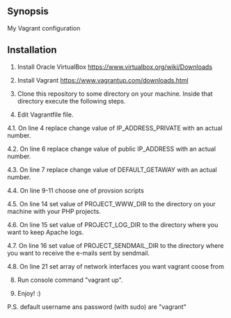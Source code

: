 ## Synopsis

My Vagrant configuration


## Installation

1. Install Oracle VirtualBox https://www.virtualbox.org/wiki/Downloads

2. Install Vagrant https://www.vagrantup.com/downloads.html

3. Clone this repository to some directory on your machine. Inside that directory execute the following steps.

4. Edit Vagrantfile file.

4.1. On line 4 replace change value of IP_ADDRESS_PRIVATE with an actual number.

4.2. On line 6 replace change value of public IP_ADDRESS with an actual number.

4.3. On line 7 replace change value of DEFAULT_GETAWAY with an actual number.

4.4. On line 9-11 choose one of provsion scripts

4.5. On line 14 set value of PROJECT_WWW_DIR to the directory on your machine with your PHP projects.

4.6. On line 15 set value of PROJECT_LOG_DIR to the directory where you want to keep Apache logs.

4.7. On line 16 set value of PROJECT_SENDMAIL_DIR to the directory where you want to receive the e-mails sent by sendmail.

4.8. On line 21 set array of network interfaces you want vagrant coose from

8. Run console command "vagrant up".

9. Enjoy! :)

P.S. default username ans password (with sudo) are "vagrant"

